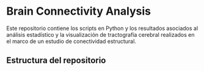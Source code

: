 # Brain Connectivity Analysis

Este repositorio contiene los scripts en Python y los resultados asociados al análisis estadístico y la visualización de tractografía cerebral realizados en el marco de un estudio de conectividad estructural.

## Estructura del repositorio

